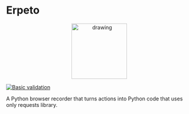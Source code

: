 # Erpeto

<p align="center">
<img src="https://github.com/RazorBest/erpeto/assets/22615594/4532dbb6-226b-4cb3-ad91-6ac0c72f71e9" alt="drawing" width="150"/>
</p>

[![Basic validation](https://github.com/RazorBest/erpeto/actions/workflows/mypy-check.yml/badge.svg?branch=master)](https://github.com/RazorBest/erpeto/actions/workflows/check.yml)

A Python browser recorder that turns actions into Python code that uses only
requests library.
